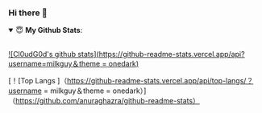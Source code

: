 ### Hi there 👋

<details open>
 <summary> 😇 <b>My Github Stats</b>: </summary>
<br>

[![Cl0udG0d's github stats](https://github-readme-stats.vercel.app/api?username=milkguy＆theme = onedark)](https://github.com/anuraghazra/github-readme-stats)

[！[Top Langs ]（https://github-readme-stats.vercel.app/api/top-langs/？username = milkguy＆theme = onedark）]（https://github.com/anuraghazra/github-readme-stats）

</details>






<!--
**milkguy/milkguy** is a ✨ _special_ ✨ repository because its `README.md` (this file) appears on your GitHub profile.

Here are some ideas to get you started:

- 🔭 I’m currently working on ...
- 🌱 I’m currently learning ...
- 👯 I’m looking to collaborate on ...
- 🤔 I’m looking for help with ...
- 💬 Ask me about ...
- 📫 How to reach me: ...
- 😄 Pronouns: ...
- ⚡ Fun fact: ...
-->
